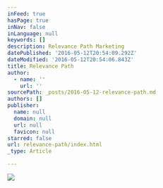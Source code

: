 ```yaml
---
inFeed: true
hasPage: true
inNav: false
inLanguage: null
keywords: []
description: Relevance Path Marketing
datePublished: '2016-05-12T20:54:09.292Z'
dateModified: '2016-05-12T20:54:06.843Z'
title: Relevance Path
author:
  - name: ''
    url: ''
sourcePath: _posts/2016-05-12-relevance-path.md
authors: []
publisher:
  name: null
  domain: null
  url: null
  favicon: null
starred: false
url: relevance-path/index.html
_type: Article

---
```

![](https://s3-us-west-2.amazonaws.com/the-grid-img/p/abe78b201d4c4aa1b1b56066628d3b8b1936dafa.png)